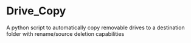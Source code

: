 # Drive_Copy
A python script to automatically copy removable drives to a destination folder with rename/source deletion capabilities
